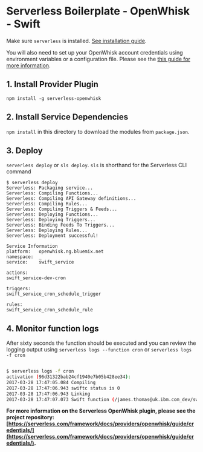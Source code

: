 <!--
title: OpenWhisk Serverless Scheduled Cron job example in Swift
description: This example demonstrates scheduleding a cron job.
layout: Doc
-->
# Serverless Boilerplate - OpenWhisk - Swift

Make sure `serverless` is installed. [See installation guide](https://serverless.com/framework/docs/providers/openwhisk/guide/installation/).

You will also need to set up your OpenWhisk account credentials using environment variables or a configuration file. Please see the [this guide for more information](https://serverless.com/framework/docs/providers/openwhisk/guide/credentials/).

## 1. Install Provider Plugin
`npm install -g serverless-openwhisk` 

## 2. Install Service Dependencies
`npm install` in this directory to download the modules from `package.json`.

## 3. Deploy
`serverless deploy` or `sls deploy`. `sls` is shorthand for the Serverless CLI command

```
$ serverless deploy
Serverless: Packaging service...
Serverless: Compiling Functions...
Serverless: Compiling API Gateway definitions...
Serverless: Compiling Rules...
Serverless: Compiling Triggers & Feeds...
Serverless: Deploying Functions...
Serverless: Deploying Triggers...
Serverless: Binding Feeds To Triggers...
Serverless: Deploying Rules...
Serverless: Deployment successful!

Service Information
platform:	openwhisk.ng.bluemix.net
namespace:	_
service:	swift_service

actions:
swift_service-dev-cron

triggers:
swift_service_cron_schedule_trigger

rules:
swift_service_cron_schedule_rule
```

## 4. Monitor function logs

After sixty seconds the function should be executed and you can review the
logging output using `serverless logs --function cron` or `serverless logs -f cron`

```bash

$ serverless logs -f cron
activation (96d31322bab24cf1940e7b05b428ee34):
2017-03-28 17:47:05.084 Compiling
2017-03-28 17:47:06.943 swiftc status is 0
2017-03-28 17:47:06.943 Linking
2017-03-28 17:47:07.073 Swift function (/james.thomas@uk.ibm.com_dev/swift_service-dev-cron) was called @ 2017-03-28 16:47:07
```

**For more information on the Serverless OpenWhisk plugin, please see the project repository: [https://serverless.com/framework/docs/providers/openwhisk/guide/credentials/](https://serverless.com/framework/docs/providers/openwhisk/guide/credentials/).**
